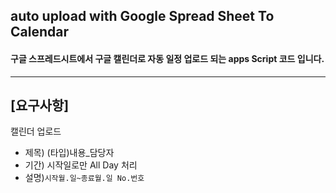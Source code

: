 ## auto upload with Google Spread Sheet To Calendar 
#### 구글 스프레드시트에서 구글 캘린더로 자동 일정 업로드 되는 apps Script 코드 입니다.
---
## [요구사항]
캘린더 업로드
- 제목) (타입)내용_담당자
- 기간) 시작일로만 All Day 처리
- 설명)`시작월.일~종료월.일
         No.번호`

